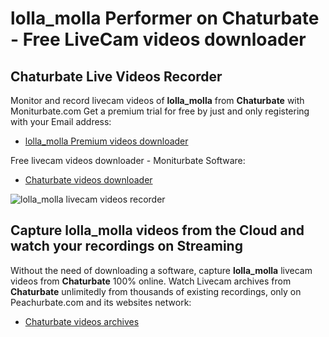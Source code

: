 # lolla_molla Performer on Chaturbate - Free LiveCam videos downloader

## Chaturbate Live Videos Recorder

Monitor and record livecam videos of **lolla_molla** from **Chaturbate** with Moniturbate.com
Get a premium trial for free by just and only registering with your Email address:
* [lolla_molla Premium videos downloader](https://moniturbate.com/request-demo-licence-key.html)

Free livecam videos downloader - Moniturbate Software:
* [Chaturbate videos downloader](https://moniturbate.com/moniturbate-download-software.html)

![lolla_molla livecam videos recorder](https://peachurnet.com/templates/moniturbate-software.png)


## Capture lolla_molla videos from the Cloud and watch your recordings on Streaming

Without the need of downloading a software, capture **lolla_molla** livecam videos from **Chaturbate** 100% online.
Watch Livecam archives from **Chaturbate** unlimitedly from thousands of existing recordings, only on Peachurbate.com and its websites network:
* [Chaturbate videos archives](https://peachurnet.com/)